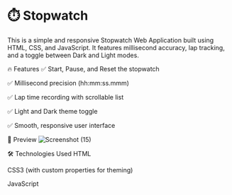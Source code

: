 # ⏱️ Stopwatch 
This is a simple and responsive Stopwatch Web Application built using HTML, CSS, and JavaScript. It features millisecond accuracy, lap tracking, and a toggle between Dark and Light modes.

🔥 Features
✅ Start, Pause, and Reset the stopwatch

✅ Millisecond precision (hh:mm:ss.mmm)

✅ Lap time recording with scrollable list

✅ Light and Dark theme toggle

✅ Smooth, responsive user interface

📸 Preview
![Screenshot (15)](https://github.com/user-attachments/assets/8b58b7a1-1278-436d-8e4d-805219ea5670)



🛠️ Technologies Used
HTML

CSS3 (with custom properties for theming)

JavaScript

